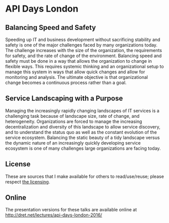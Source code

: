 # API Days London

## Balancing Speed and Safety

Speeding up IT and business development without sacrificing stability and safety is one of the major challenges faced by many organizations today. The challenge increases with the size of the organization, the requirements for safety, and the rate of change of the environment. Balancing speed and safety must be done in a way that allows the organization to change in flexible ways. This requires systemic thinking and an organizational setup to manage this system in ways that allow quick changes and allow for monitoring and analysis. The ultimate objective is that organizational change becomes a continuous process rather than a goal.


## Service Landscaping with a Purpose

Managing the increasingly rapidly changing landscapes of IT services is a challenging task because of landscape size, rate of change, and heterogeneity. Organizations are forced to manage the increasing decentralization and diversity of this landscape to allow service discovery, and to understand the status quo as well as the constant evolution of the service ecosystem. Balancing the static beauty of a tidy landscape versus the dynamic nature of an increasingly quickly developing service ecosystem is one of many challenges large organizations are facing today.


## License

These are sources that I make available for others to read/use/reuse; please respect [the licensing](../LICENSE).


## Online

The presentation versions for these talks are available online at http://dret.net/lectures/api-days-london-2016/
